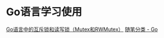 # Go语言学习使用

[Go语言中的互斥锁和读写锁（Mutex和RWMutex）](https://www.cnblogs.com/chenqionghe/p/13919427.html)
[随笔分类 - Go](https://www.cnblogs.com/you-men/category/1802992.html)